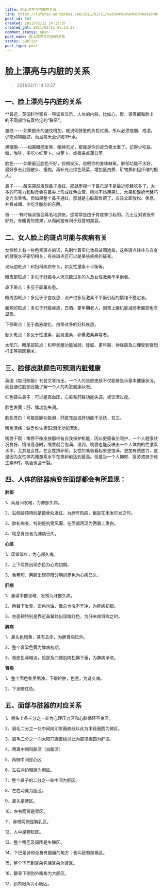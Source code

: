 ```yaml
---
title: 脸上漂亮与内脏的关系
link: https://lufuhao.wordpress.com/2011/02/11/%e8%84%b8%e4%b8%8a%e6%bc%82%e4%ba%ae%e4%b8%8e%e5%86%85%e8%84%8f%e7%9a%84%e5%85%b3%e7%b3%bb/
post_id: 502
created: 2011/02/11 14:13:37
created_gmt: 2011/02/11 05:13:37
comment_status: open
post_name: 脸上漂亮与内脏的关系
status: publish
post_type: post
---
```


# 脸上漂亮与内脏的关系

> 2011/02/11 14:13:37

 

## 一、脸上漂亮与内脏的关系

**最近，英国科学家有一项调查显示，人体的内脏，比如心、胃、肾等都和脸上的不同部位有着特定的“联系”。

皱纹-----如果额头的皱纹增加，就说明肝脏的负担过重。所以必须戒烟、戒酒，少吃动物脂肪，而且每天至少喝3升水。

黑眼圈-----如果眼圈发黑、眼神无光，那就是你的肾负担太重了。记得少吃盐、糖、咖啡，多吃小红萝卜、白萝卜，或者来点蒲公英。

脸色-----如果最近脸色不好，脸颊发灰，说明你的身体缺氧，肺部功能不太好。最好多去公园散步、慢跑，再补充点绿色蔬菜，增加蛋白质、矿物质和粗纤维的摄入。

鼻子-----醒来突然发现鼻子发红，那就审视一下自己是不是最近吃糖吃多了。太多的巧克力和甜食会在鼻尖上形成红色血管，所以不妨用果仁、水果和酸奶代替巧克力当零售。但如果整个鼻子通红，那就是心脏超负荷了，应该立即放松、休息，并且戒烟，少吃含脂肪的东西。

唇-----有时候双唇会莫名地肿胀，这常常是由于胃痉挛引起的。而土豆对胃很有好处，有暖胃的效果，从而间接有利于双唇的美容。

## 二、女人脸上的斑点可能与疾病有关

女性脸上有一些色素斑点的话，先别忙着买化妆品试图遮盖，这些斑点往往与自身的健康水平密切相关，有些斑点还可以是某些疾病的征兆。

发际边斑点：和妇科疾病有关，如女性激素不平衡等。

眼皮部斑点：多见于妊娠与人流次数过多的人及女性激素不平衡者。

鼻下斑点：多见于卵巢疾患。

眼周围斑点：多见于子宫疾患、流产过多及激素不平衡引起的情绪不稳定者。

面颊的斑点：多见于肝脏疾患，日晒、更年期老人，副肾上腺机能减弱者面部也有显现。

下颚斑点：见于血液酸化、白带过多的妇科疾患。

额头斑点：多见于性激素、副肾激素，卵巢激素异常者。

太阳穴、眼尾部斑点：和甲状腺功能减弱、妊娠、更年期、神经质及心理受到强烈打击等原因相关。

## 三、脸部皮肤颜色可预测内脏健康

英国《每日邮报》刊登文章指出，一个人的脸部皮肤不仅能够显示基本健康状况，而且通过脸部还能了解一个人的内脏健康状况。

红色蒜头鼻子：可以是高血压，心脏和肝脏功能失调，或饮酒过度。

脸色发黄：肝、脾功能失调。

脸色苍白：可能是腺功能弱，肝脏充血或肝功能不活跃，贫血。

嘴角溃疡：缺乏维生素B2消化功能紊乱。

嘴唇干裂：嘴唇不像皮肤那样有自我保护机能，因此更需备加呵护，一个人健康状况良好、情绪高涨时，嘴唇就会饱满、湿润。嘴唇也能反映出一个人体内的性激素水平，尤其是女性。在女性排卵前，女性的嘴唇看起来更饱满，更加有诱惑力，这是因为女性体内雌激素水平在排卵前达到最高。但是当一个人抑郁、疲劳或缺少维生素B时，嘴唇也会干裂。

## 四、人体的脏器病变在面部都会有所显现：

**肺部**

1、两眉间发暗，为肺部久病。

2、右侧脸颊特别是颧骨处发红，为肺有热病，但是在未发将发之时。

3、肺初病者，特别是初受风邪，在面部再现为两眉上发白。

4、喘息鼻张者为肺病已久。

**心脏**

1、印堂暗红，为心部久病。

2、上下两唇出现赤色为心病初期。

3、舌卷短、两颧出现界限分明的赤色为心病已久。

**肝病**

1、鼻梁中部发暗、发锈为肝部久病。

2、两目下发青，面色污浊，像总也洗不干净，为肝病初起。

3、左面颊特别是靠近鼻翼处出现暗红色，为肝未病将病之时。

**脾病**

1、鼻头色暗黄，兼有丘疹，为脾胃病已外。

2、整个鼻梁色黄为脾病初期。

3、唇部色泽暗淡，脸部及四肢肌肉松懈下垂，为脾病渐进。

**肾病**

1、整个面色黎黑垢浊，下眼睑肿，色黑，为肾久病。

2、下发暗红色。

## 五、面部与脏器的对应关系

1、额头上条三分之一处为心理压力区和心脑循环不良区。

2、眉毛二分之一处中间向印堂画直线以此为半径画圆为肺区。

3、眉毛二分之一向太阳穴画直线以此为直径画圆为肝区。

4、两眉中间叫脑区（血脂区）

5、两眼中间是心区

6、左右两边眼窝为胸区。

7、整个鼻子的二分之一处中间为肝区。

8、左右两翼为胆区。

9、鼻头是脾区。

10、左右两翼是胃区。

11、鼻根两侧是胸乳区。

12、人中是膀胱区。

13、整个嘴巴及周围是生殖区。

14、下巴是肾和全身有酸痛的地方；也叫疲劳酸痛区。

15、整个下巴到耳朵包括耳朵为肾区。

16、颧骨下侧到外眼角为大肠区。

17、到内眼角为小肠区。
